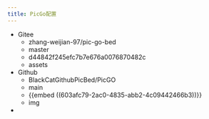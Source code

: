 ```yaml
---
title: PicGo配置
---
```


- Gitee
	- zhang-weijian-97/pic-go-bed
	- master
	- d44842f245efc7b7e676a0076870482c
	- assets
- Github
	- BlackCatGithubPicBed/PicGO
	- main
	- {{embed ((603afc79-2ac0-4835-abb2-4c09442466b3))}}
	- img
-